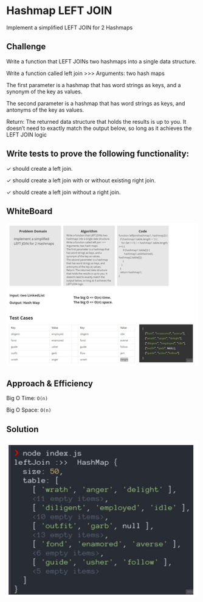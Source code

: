 # Hashmap LEFT JOIN

<!-- Short summary or background information -->

Implement a simplified LEFT JOIN for 2 Hashmaps

## Challenge

<!-- Description of the challenge -->

Write a function that LEFT JOINs two hashmaps into a single data structure.

Write a function called left join >>> Arguments: two hash maps

The first parameter is a hashmap that has word strings as keys, and a synonym of the key as values.

The second parameter is a hashmap that has word strings as keys, and antonyms of the key as values.

Return: The returned data structure that holds the results is up to you. It doesn’t need to exactly match the output below, so long as it achieves the LEFT JOIN logic

## Write tests to prove the following functionality:

✓ should create a left join.

✓ should create a left join with or without existing right join.

✓ should create a left join without a right join.

## WhiteBoard

![whiteboard](./assets/whiteboard.jpg)

## Approach & Efficiency

<!-- What approach did you take? Why? What is the Big O space/time for this approach? -->

Big O Time: `O(n)`

Big O Space: `O(n)`

## Solution

<!-- Embedded whiteboard image -->

![solution](./assets/solution.jpg)
